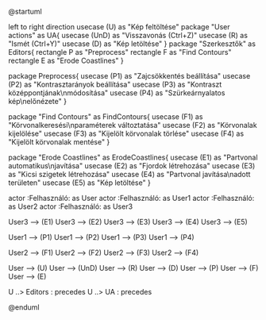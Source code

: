 @startuml

left to right direction
usecase (U) as "Kép feltöltése"
package "User actions" as UA{
    usecase (UnD) as "Visszavonás (Ctrl+Z)"
    usecase (R) as "Ismét (Ctrl+Y)"
    usecase (D) as "Kép letöltése"
}
package "Szerkesztők" as Editors{
    rectangle P as "Preprocess"
    rectangle F as "Find Contours"
    rectangle E as "Erode Coastlines"
} 


package Preprocess{
    usecase (P1) as "Zajcsökkentés beállítása"
    usecase (P2) as "Kontrasztarányok beállítása"
    usecase (P3) as "Kontraszt középpontjának\nmódosítása"
    usecase (P4) as "Szürkeárnyalatos kép\nelőnézete"
}

package "Find Contours" as FindContours{
    usecase (F1) as "Körvonalkeresési\nparaméterek változtatása"
    usecase (F2) as "Körvonalak kijelölése"
    usecase (F3) as "Kijelölt körvonalak törlése"
    usecase (F4) as "Kijelölt körvonalak mentése"
}

package "Erode Coastlines" as ErodeCoastlines{
    usecase (E1) as "Partvonal automatikus\njavítása"
    usecase (E2) as "Fjordok létrehozása"
    usecase (E3) as "Kicsi szigetek létrehozása"
    usecase (E4) as "Partvonal javítása\nadott területen"
    usecase (E5) as "Kép letöltése"
}


actor :Felhasználó: as User
actor :Felhasználó: as User1
actor :Felhasználó: as User2
actor :Felhasználó: as User3

User3 --> (E1)
User3 --> (E2)
User3 --> (E3)
User3 --> (E4)
User3 --> (E5)


User1 --> (P1)
User1 --> (P2)
User1 --> (P3)
User1 --> (P4)


User2 --> (F1)
User2 --> (F2)
User2 --> (F3)
User2 --> (F4)


User --> (U)
User --> (UnD)
User --> (R)
User --> (D)
User --> (P)
User --> (F)
User --> (E)

U ..> Editors : precedes
U ..> UA : precedes

@enduml